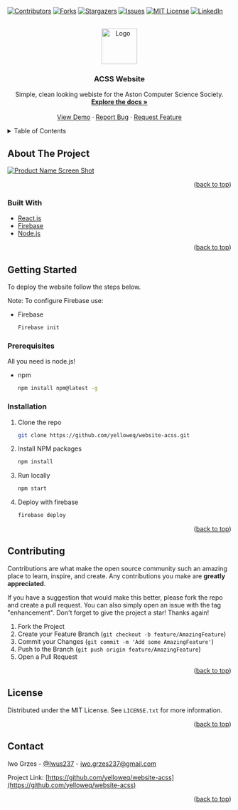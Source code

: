 <div id="top"></div>
<!--
*** Thanks for checking out the Best-README-Template. If you have a suggestion
*** that would make this better, please fork the repo and create a pull request
*** or simply open an issue with the tag "enhancement".
*** Don't forget to give the project a star!
*** Thanks again! Now go create something AMAZING! :D
-->



<!-- PROJECT SHIELDS -->
<!--
*** I'm using markdown "reference style" links for readability.
*** Reference links are enclosed in brackets [ ] instead of parentheses ( ).
*** See the bottom of this document for the declaration of the reference variables
*** for contributors-url, forks-url, etc. This is an optional, concise syntax you may use.
*** https://www.markdownguide.org/basic-syntax/#reference-style-links
-->
[![Contributors][contributors-shield]][contributors-url]
[![Forks][forks-shield]][forks-url]
[![Stargazers][stars-shield]][stars-url]
[![Issues][issues-shield]][issues-url]
[![MIT License][license-shield]][license-url]
[![LinkedIn][linkedin-shield]][linkedin-url]



<!-- PROJECT LOGO -->
<br />
<div align="center">
  <a href="https://github.com/yelloweq/website-acss">
    <img src="images/logo.png" alt="Logo" width="80" height="80">
  </a>

<h3 align="center">ACSS Website</h3>

  <p align="center">
    Simple, clean looking webiste for the Aston Computer Science Society.
    <br />
    <a href="https://github.com/yelloweq/website-acss"><strong>Explore the docs »</strong></a>
    <br />
    <br />
    <a href="https://github.com/yelloweq/website-acss">View Demo</a>
    ·
    <a href="https://github.com/yelloweq/website-acss/issues">Report Bug</a>
    ·
    <a href="https://github.com/yelloweq/website-acss/issues">Request Feature</a>
  </p>
</div>



<!-- TABLE OF CONTENTS -->
<details>
  <summary>Table of Contents</summary>
  <ol>
    <li>
      <a href="#about-the-project">About The Project</a>
      <ul>
        <li><a href="#built-with">Built With</a></li>
      </ul>
    </li>
    <li>
      <a href="#getting-started">Getting Started</a>
      <ul>
        <li><a href="#prerequisites">Prerequisites</a></li>
        <li><a href="#installation">Installation</a></li>
      </ul>
    </li>
    <li><a href="#contributing">Contributing</a></li>
    <li><a href="#license">License</a></li>
    <li><a href="#contact">Contact</a></li>
  </ol>
</details>



<!-- ABOUT THE PROJECT -->
## About The Project

[![Product Name Screen Shot][product-screenshot]](https://example.com)



<p align="right">(<a href="#top">back to top</a>)</p>



### Built With


* [React.js](https://reactjs.org/)
* [Firebase](https://firebase.google.com/)
* [Node.js](https://nodejs.org/en/)


<p align="right">(<a href="#top">back to top</a>)</p>



<!-- GETTING STARTED -->
## Getting Started

To deploy the website follow the steps below.

Note: To configure Firebase use:
* Firebase
  ```sh
  Firebase init
  ```

### Prerequisites

All you need is node.js!
* npm
  ```sh
  npm install npm@latest -g
  ```

### Installation

1. Clone the repo
   ```sh
   git clone https://github.com/yelloweq/website-acss.git
   ```
2. Install NPM packages
   ```sh
   npm install
   ```
3. Run locally
   ```sh
   npm start
   ```
4. Deploy with firebase
   ```sh
   firebase deploy
   ```

<p align="right">(<a href="#top">back to top</a>)</p>


<!-- CONTRIBUTING -->
## Contributing

Contributions are what make the open source community such an amazing place to learn, inspire, and create. Any contributions you make are **greatly appreciated**.

If you have a suggestion that would make this better, please fork the repo and create a pull request. You can also simply open an issue with the tag "enhancement".
Don't forget to give the project a star! Thanks again!

1. Fork the Project
2. Create your Feature Branch (`git checkout -b feature/AmazingFeature`)
3. Commit your Changes (`git commit -m 'Add some AmazingFeature'`)
4. Push to the Branch (`git push origin feature/AmazingFeature`)
5. Open a Pull Request

<p align="right">(<a href="#top">back to top</a>)</p>



<!-- LICENSE -->
## License

Distributed under the MIT License. See `LICENSE.txt` for more information.

<p align="right">(<a href="#top">back to top</a>)</p>



<!-- CONTACT -->
## Contact

Iwo Grzes - [@Iwus237](https://twitter.com/Iwus237) - iwo.grzes237@gmail.com

Project Link: [https://github.com/yelloweq/website-acss](https://github.com/yelloweq/website-acss)

<p align="right">(<a href="#top">back to top</a>)</p>


<!-- MARKDOWN LINKS & IMAGES -->
<!-- https://www.markdownguide.org/basic-syntax/#reference-style-links -->
[contributors-shield]: https://img.shields.io/github/contributors/yelloweq/website-acss.svg?style=for-the-badge
[contributors-url]: https://github.com/yelloweq/website-acss/graphs/contributors
[forks-shield]: https://img.shields.io/github/forks/yelloweq/website-acss.svg?style=for-the-badge
[forks-url]: https://github.com/yelloweq/website-acss/network/members
[stars-shield]: https://img.shields.io/github/stars/yelloweq/website-acss.svg?style=for-the-badge
[stars-url]: https://github.com/yelloweq/website-acss/stargazers
[issues-shield]: https://img.shields.io/github/issues/yelloweq/website-acss.svg?style=for-the-badge
[issues-url]: https://github.com/yelloweq/website-acss/issues
[license-shield]: https://img.shields.io/github/license/yelloweq/website-acss.svg?style=for-the-badge
[license-url]: https://github.com/yelloweq/website-acss/master/LICENSE.txt
[linkedin-shield]: https://img.shields.io/badge/-LinkedIn-black.svg?style=for-the-badge&logo=linkedin&colorB=555
[linkedin-url]: https://linkedin.com/in/iwo237
[product-screenshot]: images/screenshot.png
